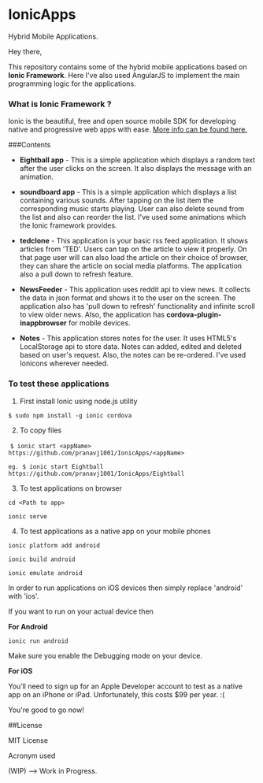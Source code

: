 # IonicApps
Hybrid Mobile Applications.

Hey there,

This repository contains some of the hybrid mobile applications based on **Ionic Framework**. Here I've also used AngularJS to implement the main programming logic for the applications.

### What is Ionic Framework ?
Ionic is the beautiful, free and open source mobile SDK for developing native and progressive web apps with ease.
[More info can be found here.](https://ionicframework.com/)

###Contents

* **Eightball app** - This is a simple application which displays a random text after the user clicks on the screen. It also displays the message with an animation.

* **soundboard app** - This is a simple application which displays a list containing various sounds. After tapping on the list item the corresponding music starts playing. User can also delete sound from the list and also can reorder the list. I've used some animations which the Ionic framework provides. 

* **tedclone** - This application is your basic rss feed application. It shows articles from 'TED'. Users can tap on the article to view it properly. On that page user will can also load the article on their choice of browser, they can share the article on social media platforms. The application also a pull down to refresh feature. 

* **NewsFeeder** - This application uses reddit api to view news. It collects the data in json format and shows it to the user on the screen. The application also has 'pull down to refresh' functionality and infinite scroll to view older news. Also, the application has **cordova-plugin-inappbrowser** for mobile devices.

* **Notes** - This application stores notes for the user. It uses HTML5's LocalStorage api to store data. Notes can added, edited and deleted based on user's request. Also, the notes can be re-ordered. I've used Ionicons wherever needed.

### To test these applications

1. First install Ionic using node.js utility

  ``` $ sudo npm install -g ionic cordova ```

2. To copy files

  ```$ ionic start <appName> https://github.com/pranavj1001/IonicApps/<appName>```

  ```eg. $ ionic start Eightball https://github.com/pranavj1001/IonicApps/Eightball```

3. To test applications on browser

  ```cd <Path to app>```

  ```ionic serve```
 
4. To test applications as a native app on your mobile phones
 
 ```ionic platform add android```
 
 ```ionic build android```
 
 ```ionic emulate android```
 
 In order to run applications on iOS devices then simply replace 'android' with 'ios'.
 
 If you want to run on your actual device then 
 
 **For Android**
 
 ```ionic run android```
 
 Make sure you enable the Debugging mode on your device.
 
 **For iOS**
 
 You’ll need to sign up for an Apple Developer account to test as a native app on an iPhone or iPad. Unfortunately, this costs $99 per year. :(
  
You're good to go now!

##License

MIT License

Acronym used

(WIP) --> Work in Progress.
